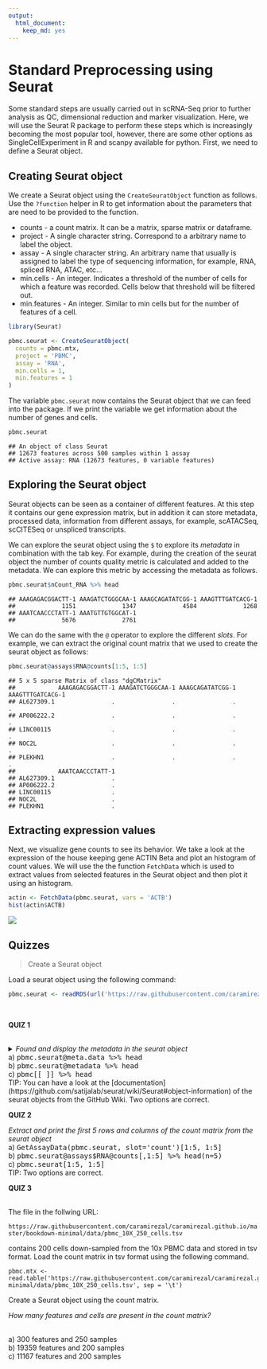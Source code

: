 ```yaml
---
output:
  html_document:
    keep_md: yes
---
```





# Standard Preprocessing using Seurat


Some standard steps are usually carried out in scRNA-Seq prior to further analysis as QC, dimensional
reduction and marker visualization. Here, we will use the Seurat R package to perform these steps which
is increasingly becoming the most popular tool, however, there are some other options as SingleCellExperiment
in R and scanpy available for python. First, we need to define a Seurat object.


## Creating Seurat object

We create a Seurat object using the `CreateSeuratObject` function as follows. Use the `?function` helper
in R to get information about the parameters that are need to be provided to the function.

 * counts - a count matrix. It can be a matrix, sparse matrix or dataframe.
 * project - A single character string. Correspond to a arbitrary name to label the object.
 * assay - A single character string. An arbitrary name that usually is assigned to label the
            type of sequencing information, for example, RNA, spliced RNA, ATAC, etc...
 * min.cells - An integer. Indicates a threshold of the number of cells for which a feature was
              recorded. Cells below that threshold will be filtered out.
 * min.features - An integer. Similar to min cells but for the number of features of a cell.
 


```r
library(Seurat)

pbmc.seurat <- CreateSeuratObject(
  counts = pbmc.mtx, 
  project = 'PBMC', 
  assay = 'RNA', 
  min.cells = 1, 
  min.features = 1
)
```

The variable `pbmc.seurat` now contains the Seurat object that we can feed into the package.
If we print the variable we get information about the number of genes and cells.


```r
pbmc.seurat
```

```
## An object of class Seurat 
## 12673 features across 500 samples within 1 assay 
## Active assay: RNA (12673 features, 0 variable features)
```

## Exploring the Seurat object


Seurat objects can be seen as a container of different features. At this step it contains
our gene expression matrix, but in addition it can store metadata, processed data,
information from different assays, for example, scATACSeq, scCITESeq or unspliced transcripts.

We can explore the seurat object using the `$` to explore its *metadata* in combination with the tab 
key. For example, during the creation of the seurat object the number of counts quality metric
is calculated and added to the metadata. We can explore this metric by accessing the metadata
as follows.


```r
pbmc.seurat$nCount_RNA %>% head
```

```
## AAAGAGACGGACTT-1 AAAGATCTGGGCAA-1 AAAGCAGATATCGG-1 AAAGTTTGATCACG-1 
##             1151             1347             4584             1268 
## AAATCAACCCTATT-1 AAATGTTGTGGCAT-1 
##             5676             2761
```

 We can do the same with the `@` operator to explore the different *slots*. For example,
 we can extract the original count matrix that we used to create the seurat object as follows:
 
 

```r
pbmc.seurat@assays$RNA@counts[1:5, 1:5]
```

```
## 5 x 5 sparse Matrix of class "dgCMatrix"
##            AAAGAGACGGACTT-1 AAAGATCTGGGCAA-1 AAAGCAGATATCGG-1 AAAGTTTGATCACG-1
## AL627309.1                .                .                .                .
## AP006222.2                .                .                .                .
## LINC00115                 .                .                .                .
## NOC2L                     .                .                .                .
## PLEKHN1                   .                .                .                .
##            AAATCAACCCTATT-1
## AL627309.1                .
## AP006222.2                .
## LINC00115                 .
## NOC2L                     .
## PLEKHN1                   .
```


## Extracting expression values 


Next, we visualize gene counts to see its behavior. We take a look at the expression of the 
house keeping gene ACTIN Beta and plot an histogram of count values. We will use the
the function `FetchData` which is used to extract values from selected features in the Seurat
object and then plot it using an histogram.



```r
actin <- FetchData(pbmc.seurat, vars = 'ACTB')
hist(actin$ACTB)
```

<img src="01-Seurat_files/figure-html/unnamed-chunk-4-1.png" style="display: block; margin: auto;" />



## Quizzes


> Create a Seurat object 

Load a seurat object using the following command:


```r
pbmc.seurat <- readRDS(url('https://raw.githubusercontent.com/caramirezal/caramirezal.github.io/master/bookdown-minimal/data/pbmc_10X_500_cells.rds'))
```

<br>

**QUIZ 1**

<br>
<details>
<summary> <i>Found and display the metadata in the seurat object</i>
<br>
a) <tt>pbmc.seurat@meta.data %>% head</tt>
<br>
b) <tt>pbmc.seurat@metadata %>% head</tt>
<br>
c) <tt>pbmc[[ ]] %>% head</tt>
<br>
TIP: You can have 
a look at the [documentation](https://github.com/satijalab/seurat/wiki/Seurat#object-information) 
of the seurat objects from the GitHub Wiki. Two options are correct.
</summary>
<br>
<b>Answer:</b>
<br>
<tt>pbmc.seurat@meta.data %>% head</tt>
<br>
<tt>pbmc[[ ]] %>% head</tt>
</details> 


**QUIZ 2**

<i>Extract and print the first 5 rows and columns of the count matrix from the seurat object</i>
<br>
a) <tt>GetAssayData(pbmc.seurat, slot='count')[1:5, 1:5]</tt>
<br>
b) <tt>pbmc.seurat@assays$RNA@counts[,1:5] %>% head(n=5)</tt>
<br>
c) <tt>pbmc.seurat[1:5, 1:5]</tt>
<br>
TIP: Two options are correct.



**QUIZ 3**

<br>
The file in the follwing URL:

`https://raw.githubusercontent.com/caramirezal/caramirezal.github.io/master/bookdown-minimal/data/pbmc_10X_250_cells.tsv` 

contains 200 cells down-sampled from the 10x PBMC data and stored in tsv format. Load the count matrix 
in tsv format using the following command.

```
pbmc.mtx <- read.table('https://raw.githubusercontent.com/caramirezal/caramirezal.github.io/master/bookdown-minimal/data/pbmc_10X_250_cells.tsv', sep = '\t')
```
                           
Create a Seurat object using the count matrix.

*How many features and cells are present in the count matrix?*

<br> 
a) 300 features and 250 samples
<br> 
b) 19359 features and 200 samples
<br>
c) 11167 features and 200 samples
<br>








